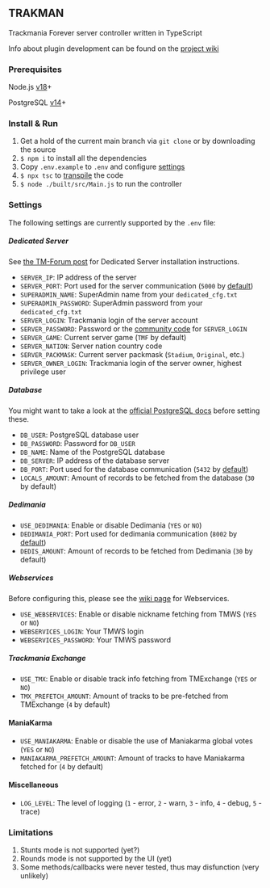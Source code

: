## TRAKMAN
Trackmania Forever server controller written in TypeScript

Info about plugin development can be found on the [project wiki](https://github.com/felacek/trakman/wiki)

### Prerequisites
Node.js [v18](https://nodejs.org/en/download/current/)+

PostgreSQL [v14](https://www.postgresql.org/download/)+

### Install & Run
1. Get a hold of the current main branch via `git clone` or by downloading the source
2. `$ npm i` to install all the dependencies
3. Copy `.env.example` to `.env` and configure [settings](https://github.com/felacek/trakman/README.md#settings)
4. `$ npx tsc` to [transpile](https://www.typescriptlang.org/docs/handbook/typescript-tooling-in-5-minutes.html#compiling-your-code) the code
5. `$ node ./built/src/Main.js` to run the controller

### Settings
The following settings are currently supported by the `.env` file:
##### Dedicated Server
See [the TM-Forum post](https://www.tm-forum.com/viewtopic.php?t=14203) for Dedicated Server installation instructions.
- `SERVER_IP`: IP address of the server
- `SERVER_PORT`: Port used for the server communication (`5000` by [default](https://www.tm-forum.com/viewtopic.php?p=107361&hilit=5000#p107361))
- `SUPERADMIN_NAME`: SuperAdmin name from your `dedicated_cfg.txt`
- `SUPERADMIN_PASSWORD`: SuperAdmin password from your `dedicated_cfg.txt`
- `SERVER_LOGIN`: Trackmania login of the server account
- `SERVER_PASSWORD`: Password or the [community code](http://official.trackmania.com/tmf-communitycode/) for `SERVER_LOGIN`
- `SERVER_GAME`: Current server game (`TMF` by default)
- `SERVER_NATION`: Server nation country code
- `SERVER_PACKMASK`: Current server packmask (`Stadium`, `Original`, etc.)
- `SERVER_OWNER_LOGIN`: Trackmania login of the server owner, highest privilege user
##### Database
You might want to take a look at the [official PostgreSQL docs](https://www.postgresql.org/docs/current/) before setting these.
- `DB_USER`: PostgreSQL database user
- `DB_PASSWORD`: Password for `DB_USER`
- `DB_NAME`: Name of the PostgreSQL database
- `DB_SERVER`: IP address of the database server
- `DB_PORT`: Port used for the database communication (`5432` by [default](https://www.postgresql.org/docs/current/runtime-config-connection.html#RUNTIME-CONFIG-CONNECTION-SETTINGS))
- `LOCALS_AMOUNT`: Amount of records to be fetched from the database (`30` by default)
##### Dedimania
- `USE_DEDIMANIA`: Enable or disable Dedimania (`YES` or `NO`)
- `DEDIMANIA_PORT`: Port used for dedimania communication (`8002` by [default](http://dedimania.net/SITE/forum/viewtopic.php?pid=1366#p1366))
- `DEDIS_AMOUNT`: Amount of records to be fetched from Dedimania (`30` by default)
##### Webservices
Before configuring this, please see the [wiki page](https://github.com/felacek/trakman/wiki/Trackmania-Web-Services) for Webservices.
- `USE_WEBSERVICES`: Enable or disable nickname fetching from TMWS (`YES` or `NO`)
- `WEBSERVICES_LOGIN`: Your TMWS login
- `WEBSERVICES_PASSWORD`: Your TMWS password
##### Trackmania Exchange
- `USE_TMX`: Enable or disable track info fetching from TMExchange (`YES` or `NO`)
- `TMX_PREFETCH_AMOUNT`: Amount of tracks to be pre-fetched from TMExchange (`4` by default)
#### ManiaKarma
- `USE_MANIAKARMA`: Enable or disable the use of Maniakarma global votes (`YES` or `NO`)
- `MANIAKARMA_PREFETCH_AMOUNT`: Amount of tracks to have Maniakarma fetched for (`4` by default)
#### Miscellaneous
- `LOG_LEVEL`: The level of logging (`1` - error, `2` - warn, `3` - info, `4` - debug, `5` - trace)

### Limitations
1. Stunts mode is not supported (yet?)
2. Rounds mode is not supported by the UI (yet)
3. Some methods/callbacks were never tested, thus may disfunction (very unlikely)
